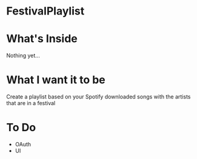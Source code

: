 # FestivalPlaylist

# What's Inside
Nothing yet...

# What I want it to be
Create a playlist based on your Spotify downloaded songs with the artists that are in a festival

# To Do
- OAuth
- UI
